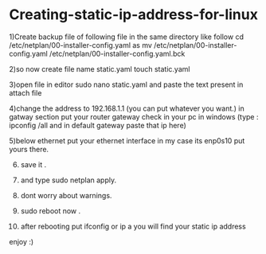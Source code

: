 # Creating-static-ip-address-for-linux

1)Create backup file of following file in the same directory like follow
cd /etc/netplan/00-installer-config.yaml 
as
mv /etc/netplan/00-installer-config.yaml  /etc/netplan/00-installer-config.yaml.bck

2)so now create file name static.yaml
touch static.yaml

3)open file in editor 
sudo nano static.yaml 
and paste the text present in attach file

4)change the address to 192.168.1.1 (you can put whatever you want.)
in gatway section put your router gateway check in your pc in windows (type : ipconfig /all and in default gateway paste that ip here)

5)below ethernet put your ethernet interface in my case its enp0s10 put yours there.

6) save it .

7) and type sudo netplan apply.

8) dont worry about warnings.

9) sudo reboot now .

10) after rebooting put ifconfig or ip a you will find your static ip address 

enjoy :) 
